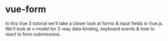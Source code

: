 # vue-form
In this  Vue 3 tutorial we'll take a closer look at forms &amp; input fields in Vue.js. We'll look at v-model for 2-way data binding, keyboard events &amp; how to react to form submissions.
